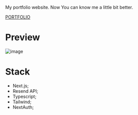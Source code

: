 My portfolio website. Now You can know me a little bit better.

[PORTFOLIO](https://portfolio-gogolprojects-projects.vercel.app/)
# Preview
![image](https://github.com/GogolProjects/portfolio/assets/150515902/a4d84914-f4d7-4168-a7f0-f867a0cd43ba)


# Stack

* Next.js;
* Resend API;
* Typescript;
* Tailwind;
* NextAuth;




